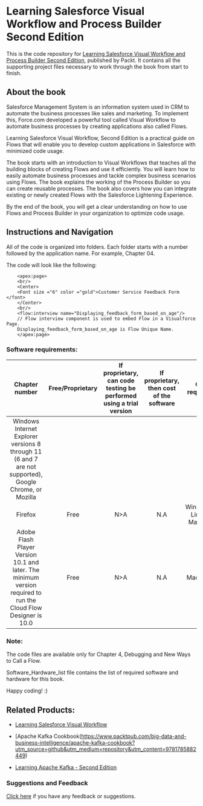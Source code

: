 # Learning Salesforce Visual Workflow and Process Builder Second Edition
This is the code repository for [Learning Salesforce Visual Workflow and Process Builder Second Edition](https://www.packtpub.com/application-development/learning-salesforce-visual-workflow-and-process-builder-second-edition?utm_source=github&utm_medium=repository&utm_content=9781787284999), published by Packt. It contains all the supporting project files necessary to work through the book from start to finish.

## About the book
Salesforce Management System is an information system used in CRM to automate the business processes like sales and marketing. To implement this, Force.com developed a powerful tool called Visual Workflow to automate business processes by creating applications also called Flows.

Learning Salesforce Visual Workflow, Second Edition is a practical guide on Flows that will enable you to develop custom applications in Salesforce with minimized code usage.

The book starts with an introduction to Visual Workflows that teaches all the building blocks of creating Flows and use it efficiently. You will learn how to easily automate business processes and tackle complex business scenarios using Flows. The book explains the working of the Process Builder so you can create reusable processes. The book also covers how you can integrate existing or newly created Flows with the Salesforce Lightening Experience.

By the end of the book, you will get a clear understanding on how to use Flows and Process Builder in your organization to optimize code usage.

## Instructions and Navigation
All of the code is organized into folders. Each folder starts with a number followed by the application name. For example, Chapter 04.

The code will look like the following:

        <apex:page>
        <br/>
        <Center>
        <Font size ="6" color ="gold">Customer Service Feedback Form </font> 
        </Center>
        <br/>
        <flow:interview name="Displaying_feedback_form_based_on_age"/> 
        // Flow interview component is used to embed Flow in a Visualforce Page.
        Displaying_feedback_form_based_on_age is Flow Unique Name. 
        </apex:page>
         
### Software requirements:
| __Chapter number__ | **Free/Proprietary** | **If proprietary, can code testing be performed using a trial version** | **If proprietary, then cost of the software** | **OS required** |
|:-----:|:-----:|:-----:|:-----:|:-----:|
| Windows Internet Explorer versions 8 through 11 (6 and 7 are not supported), Google Chrome, or Mozilla
Firefox | Free | N>A | N.A | Windows/ Linux/ Mac OS |
| Adobe Flash Player Version 10.1 and later. The minimum version required to run the Cloud Flow Designer is  10.0 | Free | N>A | N.A | Mac/ iOS |
 
    
### Note:
The code files are available only for Chapter 4, Debugging and New Ways to Call a Flow.

Software_Hardware_list file contains the list of required software and hardware for this book.


Happy coding! :)

## Related Products:
* [Learning Salesforce Visual Workflow](https://www.packtpub.com/application-development/learning-salesforce-visual-workflow?utm_source=github&utm_medium=repository&utm_content=9781785289835)

* [Apache Kafka Cookbook(https://www.packtpub.com/big-data-and-business-intelligence/apache-kafka-cookbook?utm_source=github&utm_medium=repository&utm_content=9781785882449)

* [Learning Apache Kafka - Second Edition](https://www.packtpub.com/big-data-and-business-intelligence/learning-apache-kafka-second-edition?utm_source=github&utm_medium=repository&utm_content=9781784393090)

### Suggestions and Feedback
[Click here](https://docs.google.com/forms/d/e/1FAIpQLSe5qwunkGf6PUvzPirPDtuy1Du5Rlzew23UBp2S-P3wB-GcwQ/viewform) if you have any feedback or suggestions.

